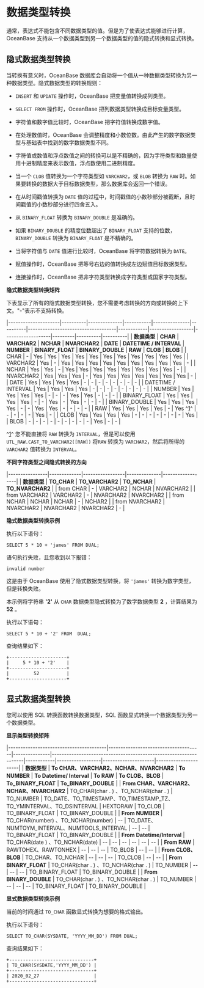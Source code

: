 数据类型转换 
===========================



通常，表达式不能包含不同数据类型的值。但是为了使表达式能够进行计算，OceanBase 支持从一个数据类型到另一个数据类型的值的隐式转换和显式转换。

隐式数据类型转换 
--------------------

当转换有意义时，OceanBase 数据库会自动将一个值从一种数据类型转换为另一种数据类型。隐式数据类型的转换规则：

* `INSERT` 和 `UPDATE` 操作时，OceanBase 把变量值转换成列类型。

* `SELECT FROM` 操作时，OceanBase 把列数据类型转换成目标变量类型。

* 字符值和数字值比较时，OceanBase 把字符值转换成数字值。

  

* 在处理数值时，OceanBase 会调整精度和小数位数。由此产生的数字数据类型与基础表中找到的数字数据类型不同。

  

* 字符值或数值和浮点数值之间的转换可以是不精确的，因为字符类型和数量使用十进制精度来表示数值，浮点数使用二进制精度。

  

* 当一个 `CLOB` 值转换为一个字符类型如 `VARCHAR2`，或 `BLOB` 转换为 `RAW` 时。如果要转换的数据大于目标数据类型，那么数据库会返回一个错误。

  

* 在从时间戳值转换为 `DATE` 值的过程中，时间戳值的小数秒部分被截断，且时间戳值的小数秒部分进行四舍五入。

  

* 从 `BINARY_FLOAT` 转换为 `BINARY_DOUBLE` 是准确的。

  

* 如果 `BINARY_DOUBLE` 的精度位数超出了 `BINARY_FLOAT` 支持的位数，`BINARY_DOUBLE` 转换为 `BINARY_FLOAT` 是不精确的。

  

* 当将字符值与 `DATE` 值进行比较时，OceanBase 将字符数据转换为 `DATE`。

  

* 赋值操作时，OceanBase 把等号右边的值转换成左边赋值目标数据类型。

  

* 连接操作时，OceanBase 把非字符类型转换成字符类型或国家字符类型。

  




**隐式数据类型转换矩阵** 

下表显示了所有的隐式数据类型转换，您不需要考虑转换的方向或转换的上下文。"-"表示不支持转换。


|---------------------|----------|--------------|-----------|---------------|----------|------------------------------------|------------|------------------|-------------------|---------|----------|----------|
| **数据类型**            | **CHAR** | **VARCHAR2** | **NCHAR** | **NVARCHAR2** | **DATE** | **DATETIME / INTERVAL**            | **NUMBER** | **BINARY_FLOAT** | **BINARY_DOUBLE** | **RAW** | **CLOB** | **BLOB** |
| CHAR                | -        | Yes          | Yes       | Yes           | Yes      | Yes                                | Yes        | Yes              | Yes               | Yes     | Yes      | Yes      |
| VARCHAR2            | Yes      | -            | Yes       | Yes           | Yes      | Yes                                | Yes        | Yes              | Yes               | Yes     | Yes      | -        |
| NCHAR               | Yes      | Yes          | -         | Yes           | Yes      | Yes                                | Yes        | Yes              | Yes               | Yes     | Yes      | -        |
| NVARCHAR2           | Yes      | Yes          | Yes       | -             | Yes      | Yes                                | Yes        | Yes              | Yes               | Yes     | Yes      | -        |
| DATE                | Yes      | Yes          | Yes       | Yes           | -        | -                                  | -          | -                | -                 | -       | -        | -        |
| DATETIME / INTERVAL | Yes      | Yes          | Yes       | Yes           | -        | -                                  | -          | -                | -                 | -       | -        | -        |
| NUMBER              | Yes      | Yes          | Yes       | Yes           | -        | -                                  | -          | Yes              | Yes               | -       | -        | -        |
| BINARY_FLOAT        | Yes      | Yes          | Yes       | Yes           | -        | -                                  | Yes        | -                | Yes               | -       | -        | -        |
| BINARY_DOUBLE       | Yes      | Yes          | Yes       | Yes           | -        | -                                  | Yes        | Yes              | -                 | -       | -        | -        |
| RAW                 | Yes      | Yes          | Yes       | Yes           | -        | Yes ^[1](#note-1)^ | -          | -                | -                 | -       | Yes      | -        |
| CLOB                | Yes      | Yes          | Yes       | Yes           | -        | -                                  | -          | -                | -                 | -       | -        | Yes      |
| BLOB                | -        | -            | -         | -             | -        | -                                  | -          | -                | -                 | Yes     | -        | -        |



^[1]()^ 您不能直接将 `RAW` 转换为 `INTERVAL`，但是可以使用 `UTL_RAW.CAST_TO_VARCHAR2([RAW])` 将`RAW` 转换为 `VARCHAR2`，然后将所得的 `VARCHAR2` 值转换为 `INTERVAL`。

**不同字符类型之间隐式转换的方向** 


|----------------|-------------|-----------------|--------------|------------------|
| **数据类型**       | **TO_CHAR** | **TO_VARCHAR2** | **TO_NCHAR** | **TO_NVARCHAR2** |
| from CHAR      | -           | VARCHAR2        | NCHAR        | NVARCHAR2        |
| from VARCHAR2  | VARCHAR2    | -               | NVARCHAR2    | NVARCHAR2        |
| from NCHAR     | NCHAR       | NCHAR           | -            | NCHAR2           |
| from NVARCHAR2 | NVARCHAR2   | NVARCHAR2       | NVARCHAR2    | -                |



**隐式数据类型转换示例** 

执行以下语句：

    SELECT 5 * 10 + 'james' FROM DUAL;



语句执行失败，且您收到以下报错：

    invalid number



这是由于 OceanBase 使用了隐式数据类型转换，将 `'james'` 转换为数字类型，但是转换失败。

本示例将字符串 **'2'** 从 `CHAR` 数据类型隐式转换为了数字数据类型 **2** ，计算结果为 **52** 。

执行以下语句：

    SELECT 5 * 10 + '2' FROM  DUAL;



查询结果如下：

    +---------------------+
    |     5 * 10 + '2'    |     
    +---------------------+
    |         52          |  
    +---------------------+



显式数据类型转换 
--------------------

您可以使用 SQL 转换函数转换数据类型，SQL 函数显式转换一个数据类型为另一个数据类型。

**显示类型转换矩阵** 


|----------------------------------------|--------------------------------------|---------------|------------------------------------------------------------------|------------|------------------|---------------------|----------------------|
| **数据类型**                               | **To CHAR、VARCHAR2、NCHAR、NVARCHAR2** | **To NUMBER** | **To Datetime/ Interval**                                        | **To RAW** | **To CLOB、BLOB** | **To_BINARY_FLOAT** | **To_BINARY_DOUBLE** |
| **From CHAR、VARCHAR2、NCHAR、NVARCHAR2** | TO_CHAR(char . ) 、TO_NCHAR(char . )  | TO_NUMBER     | TO_DATE、TO_TIMESTAMP、TO_TIMESTAMP_TZ、TO_YMINTERVAL、TO_DSINTERVAL | HEXTORAW   | TO_CLOB          | TO_BINARY_FLOAT     | TO_BINARY_DOUBLE     |
| **From NUMBER**                        | TO_CHAR(number) 、TO_NCHAR(number)    | --            | TO_DATE、NUMTOYM_INTERVAL、NUMTOOLS_INTERVAL                       | --         | --               | TO_BINARY_FLOAT     | TO_BINARY_DOUBLE     |
| **From Datetime/Interval**             | TO_CHAR(date ) 、TO_NCHAR(date)       | --            | --                                                               | --         | --               | --                  | --                   |
| **From RAW**                           | RAWTOHEX、RAWTONHEX                   | --            | --                                                               | --         | TO_BLOB          | --                  | --                   |
| **From CLOB、BLOB**                     | TO_CHAR、TO_NCHAR                     | --            | --                                                               | --         | TO_CLOB          | --                  | --                   |
| **From BINARY_FLOAT**                  | TO_CHAR(char . ) 、TO_NCHAR(char . )  | TO_NUMBER     | --                                                               | --         | --               | TO_BINARY_FLOAT     | TO_BINARY_DOUBLE     |
| **From BINARY_DOUBLE**                 | TO_CHAR(char . ) 、TO_NCHAR(char . )  | TO_NUMBER     | --                                                               | --         | --               | TO_BINARY_FLOAT     | TO_BINARY_DOUBLE     |



**显式数据类型转换示例** 

当前的时间通过 `TO_CHAR` 函数显式转换为想要的格式输出。

执行以下语句：

    SELECT TO_CHAR(SYSDATE, 'YYYY_MM_DD') FROM DUAL;



查询结果如下：

    +-------------------------------+
    | TO_CHAR(SYSDATE,'YYYY_MM_DD') |
    +-------------------------------+
    | 2020_02_27                    |
    +-------------------------------+



